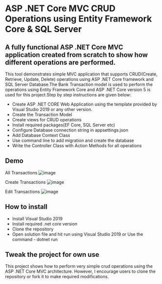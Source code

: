 # ASP .NET Core MVC CRUD Operations using Entity Framework Core & SQL Server

## A fully functional ASP .NET Core MVC application created from scratch to show how different operations are performed.

This tool demonstrates simple MVC application that supports CRUD(Create, Retrieve, Update, Delete) operations using ASP .NET Core framework and SQL Server Database.The Bank Transaction model is used to perform the operations using Entity Framework Core and ASP .NET Core version 5 is used for this project.Step by step instructions are given below:
* Create ASP .NET CORE Web Application using the template provided by Visual Studio 2019 or any other version.
* Create the Transaction Model
* Create views for CRUD operations
* Install required packages(EF Core, SQL Server etc)
* Configure Database connection string in appsettings.json
* Add Database Context Class
* Use command line to add migration and create the database
* Write the Controller Class with Action Methods for all operations

## Demo
All Transactions
![image](https://user-images.githubusercontent.com/84260545/214379034-836ddc15-0918-4d2c-8244-cc6fbcf6ba58.png)

Create Transactions
![image](https://user-images.githubusercontent.com/84260545/214378921-e8ca39af-29ae-4329-aec4-b2f53a7b5484.png)

Edit Transactions
![image](https://user-images.githubusercontent.com/84260545/214378860-adbac4b7-eaac-4d2d-9d04-f904a381109c.png)

## How to install

* Install Visual Studio 2019
* Install required .net core version
* Clone the repository
* Open solution file and hit run using Visual Studio 2019 or Use the command - dotnet run

## Tweak the project for own use
This project shows how to perform very simple crud operations using the ASP .NET Core MVC architecture. However, I encourage users to clone the repository or fork it to make required modifications.
